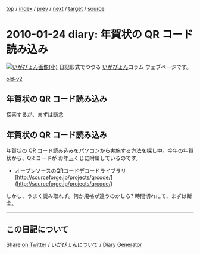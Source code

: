 [top](https://igapyon.github.io/diary/) 
 / [index](https://igapyon.github.io/diary/2010/index.html) 
 / [prev](https://igapyon.github.io/diary/2010/ig100119.html) 
 / [next](https://igapyon.github.io/diary/2010/ig100126.html) 
 / [target](https://igapyon.github.io/diary/2010/ig100124.html) 
 / [source](https://github.com/igapyon/diary/blob/gh-pages/2010/ig100124.html.src.md) 

2010-01-24 diary: 年賀状の QR コード読み込み
=====================================================================================================
[![いがぴょん画像(小)](https://igapyon.github.io/diary/images/iga200306s.jpg "いがぴょん")](https://igapyon.github.io/diary/memo/memoigapyon.html) 日記形式でつづる [いがぴょん](https://igapyon.github.io/diary/memo/memoigapyon.html)コラム ウェブページです。

[old-v2](ig100124-orig.html)

## 年賀状の QR コード読み込み

探索するが、まずは断念


## 年賀状の QR コード読み込み

年賀状の QR コード読み込みをパソコンから実施する方法を探し中。今年の年賀状から、QR コードが お年玉くじに附属しているのです。

* オープンソースのQRコードデコードライブラリ
  [http://sourceforge.jp/projects/qrcode/](http://sourceforge.jp/projects/qrcode/)

しかし、うまく読み取れず。何か規格が違うのかしら? 時間切れにて、まずは断念。

----------------------------------------------------------------------------------------------------

## この日記について

[Share on Twitter](https://twitter.com/intent/tweet?hashtags=igapyon%2Cdiary%2C%E3%81%84%E3%81%8C%E3%81%B4%E3%82%87%E3%82%93&text=%E5%B9%B4%E8%B3%80%E7%8A%B6%E3%81%AE+QR+%E3%82%B3%E3%83%BC%E3%83%89%E8%AA%AD%E3%81%BF%E8%BE%BC%E3%81%BF&url=https%3A%2F%2Figapyon.github.io%2Fdiary%2F2010%2Fig100124.html) / [いがぴょんについて](https://igapyon.github.io/diary/memo/memoigapyon.html) / [Diary Generator](https://github.com/igapyon/igapyonv3)
